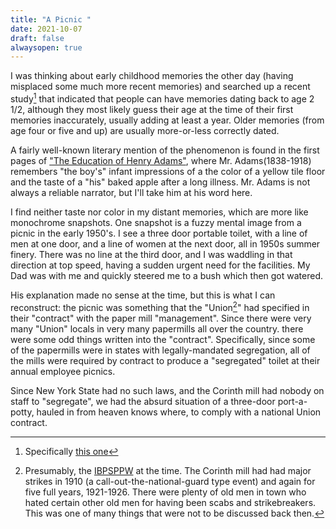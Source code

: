 ```yaml
---
title: "A Picnic "
date: 2021-10-07
draft: false 
alwaysopen: true
---
```


I was thinking about early childhood memories the other day (having misplaced some much more recent memories) and searched up a recent study[^1] that indicated that people can have memories dating back to age 2 1/2, although they most likely guess their age at the time of their first memories inaccurately, usually adding at least a year. Older memories (from age four or five and up) are usually more-or-less correctly dated.

A fairly well-known literary mention of the phenomenon is found in the first pages of ["The Education of Henry Adams"](https://www.gutenberg.org/files/2044/2044-h/2044-h.htm), where Mr. Adams(1838-1918) remembers "the boy's" infant impressions of a the color of a yellow tile floor and the taste of a "his" baked apple after a long illness. Mr. Adams is not always a reliable narrator, but I'll take him at his word here.

I find neither taste nor color in my distant memories, which are more like monochrome snapshots. One snapshot is a fuzzy mental image from a picnic in the early 1950's. I see a three door portable toilet, with a line of men at one door, and a line of women at the next door, all in 1950s summer finery.  There was no line at the third door, and I was waddling in that direction at top speed, having a sudden urgent need for the facilities. My Dad was with me and quickly steered me to a bush which then got watered.

His explanation made no sense at the time, but this is what I can reconstruct: the picnic was something that the "Union[^2]" had specified in their "contract" with the paper mill "management".  Since there were very many "Union" locals in very many papermills all over the country. there were some odd things written into the "contract".  Specifically, since some of the papermills were in states with legally-mandated segregation, all of the mills were required by contract to produce a "segregated" toilet at their annual employee picnics.

Since New York State had no such laws, and the Corinth mill had nobody on staff to "segregate", we had the absurd situation of a three-door port-a-potty, hauled in from heaven knows where, to comply with a national Union contract. 
 


[^1]: Specifically [this one](https://www.sciencedaily.com/releases/2021/06/210614110824.html)

[^2]: Presumably, the [IBPSPPW](https://rmc.library.cornell.edu/EAD/htmldocs/KCL05955.html) at the time. The Corinth mill had had major strikes in 1910 (a call-out-the-national-guard type event) and again for five full years, 1921-1926.  There were plenty of old men in town who hated certain other old men for having been scabs and strikebreakers.  This was one of many things that were not to be discussed back then.  
